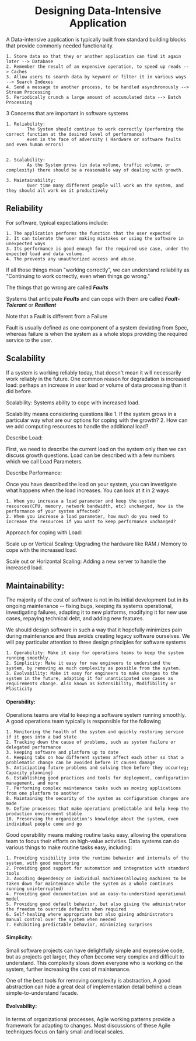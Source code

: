 <center><h1>Designing Data-Intensive Application </h1></center>

A Data-intensive application is typically built from standard building blocks that provide commonly needed functionality.

    1. Store data so that they or another application can find it again later --> Database
    2. Remember the result of an expensive operation, to speed up reads --> Caches 
    3. Allow users to search data by keyword or filter it in various ways --> Search Indexes
    4. Send a message to another process, to be handled asynchronously --> Stream Processing
    5. Periodically crunch a large amount of accumulated data --> Batch Processing



3 Concerns that are important in software systems

    1. Reliability: 
            The System should continue to work correctly (performing the correct function at the desired level of performance) 
            even in the face of adversity ( Hardware or software faults and even human errors)


    2. Scalability:
            As the System grows (in data volume, traffic volume, or complexity) there should be a reasonable way of dealing with growth.

    3. Maintainability:
            Over time many different people will work on the system, and they should all work on it productively



<h2> Reliability </h2>

For software, typical expectations include:

    1. The application performs the function that the user expected
    2. It can tolerate the user making mistakes or using the software in unexpected ways
    3. Its performance is good enough for the required use case, under the expected load and data volume.
    4. The prevents any unauthorized access and abuse.

If all those things mean "working correctly", we can understand reliability as "Continuing to work 
correctly, even when things go wrong." 

The things that go wrong are called <b><i>Faults</i></b>

Systems that anticipate <b><i>Faults</i></b> and can cope with them are called <b><i>Fault-Tolerant</i></b> or <b><i>Resilient</i></b>

Note that a Fault is different from a Failure

Fault is usually defined as one component of a system deviating from Spec, whereas failure is when the system as a whole stops providing the required service to the user.

<h2> Scalability </h2>

If a system is working reliably today, that doesn't mean it will necessarily work reliably in the future. One common reason for degradation is increased load: perhaps an increase in user load or volume of data processing than it did before.

Scalability: Systems ability to cope with increased load.

Scalability means considering questions like 
    1. If the system grows in a particular way what are our options for coping with the growth?
    2. How can we add computing resources to handle the additional load?

Describe Load:

First, we need to describe the current load on the system only then we can discuss growth questions. Load can be described with a few numbers which we call Load Parameters.

Describe Performance:

Once you have described the load on your system, you can investigate what happens when the load increases. You can look at it in 2 ways

    1. When you increase a load parameter and keep the system resources(CPU, memory, network bandwidth, etc) unchanged, how is the performance of your system affected?
    2. When you increase a load parameter, how much do you need to increase the resources if you want to keep performance unchanged?

Approach for coping with Load:

Scale up or Vertical Scaling: Upgrading the hardware like RAM / Memory to cope with the increased load.

Scale out or Horizontal Scaling: Adding a new server to handle the increased load.


<h2> Maintainability:</h2>

The majority of the cost of software is not in its initial development but in its ongoing maintenance -- fixing bugs, keeping its systems operational, investigating failures, adapting it to new platforms, modifying it for new use cases, repaying technical debt, and adding new features.

We should design software in such a way that it hopefully minimizes pain during maintenance and thus avoids creating legacy software ourselves. We will pay particular attention to three design principles for software systems

    1. Operability: Make it easy for operations teams to keep the system running smoothly.
    2. Simplicity: Make it easy for new engineers to understand the system, by removing as much complexity as possible from the system.
    3. Evolvability: Make it easy for engineers to make changes to the system in the future, adapting it for unanticipated use cases as requirements change. Also known as Extensibility, Modifibility or Plasticity


<h4>Operability:</h4>

Operations teams are vital to keeping a software system running smoothly. A good operations team typically is responsible for the following

    1. Monitoring the health of the system and quickly restoring service if it goes into a bad state
    2. Tracking down the cause of problems, such as system failure or delegated performance
    3. keeping software and platform up to date 
    4. Keeping tabs on how different systems affect each other so that a problematic change can be avoided before it causes damage
    5. Anticipating future problems and solving them before they occur(eg; Capacity planning)
    6. Establishing good practices and tools for deployment, configuration management, and more 
    7. Performing complex maintenance tasks such as moving applications from one platform to another
    8. Maintaining the security of the system as configuration changes are made
    9. Define processes that make operations predictable and help keep the production environment stable
    10. Preserving the organization's knowledge about the system, even individual people come and go

Good operability means making routine tasks easy, allowing the operations team to focus their efforts on high-value activities. Data systems can do various things to make routine tasks easy, including:

    1. Providing visibility into the runtime behavior and internals of the system, with good monitoring
    2. Providing good support for automation and integration with standard tools
    3. Avoiding dependency on individual machines(allowing machines to be taken down for maintenance while the system as a whole continues running uninterrupted)
    4. Providing good documentation and an easy-to-understand operational model
    5. Providing good default behavior, but also giving the administrator the freedom to override defaults when required
    6. Self-healing where appropriate but also giving administrators manual control over the system when needed
    7. Exhibiting predictable behavior, minimizing surprises


<h4> Simplicity:</h4>
Small software projects can have delightfully simple and expressive code, but as projects get larger, they often become very complex and difficult to understand. This complexity slows down everyone who is working on the system, further increasing the cost of maintenance. 

One of the best tools for removing complexity is abstraction, A good abstraction can hide a great deal of implementation detail behind a clean simple-to-understand facade.



<h4> Evolvability:</h4>

In terms of organizational processes, Agile working patterns provide a framework for adapting to changes. Most discussions of these Agile techniques focus on fairly small and local scales.







    




